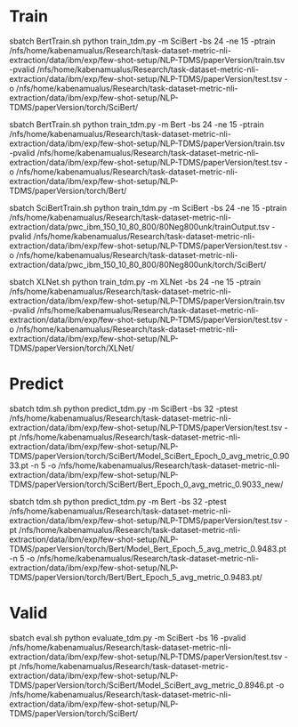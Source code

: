 # Train
sbatch BertTrain.sh python train_tdm.py -m SciBert -bs 24 -ne 15 -ptrain /nfs/home/kabenamualus/Research/task-dataset-metric-nli-extraction/data/ibm/exp/few-shot-setup/NLP-TDMS/paperVersion/train.tsv -pvalid /nfs/home/kabenamualus/Research/task-dataset-metric-nli-extraction/data/ibm/exp/few-shot-setup/NLP-TDMS/paperVersion/test.tsv -o /nfs/home/kabenamualus/Research/task-dataset-metric-nli-extraction/data/ibm/exp/few-shot-setup/NLP-TDMS/paperVersion/torch/SciBert/

sbatch BertTrain.sh python train_tdm.py -m Bert -bs 24 -ne 15 -ptrain /nfs/home/kabenamualus/Research/task-dataset-metric-nli-extraction/data/ibm/exp/few-shot-setup/NLP-TDMS/paperVersion/train.tsv -pvalid /nfs/home/kabenamualus/Research/task-dataset-metric-nli-extraction/data/ibm/exp/few-shot-setup/NLP-TDMS/paperVersion/test.tsv -o /nfs/home/kabenamualus/Research/task-dataset-metric-nli-extraction/data/ibm/exp/few-shot-setup/NLP-TDMS/paperVersion/torch/Bert/

sbatch SciBertTrain.sh python train_tdm.py -m SciBert -bs 24 -ne 15 -ptrain /nfs/home/kabenamualus/Research/task-dataset-metric-nli-extraction/data/pwc_ibm_150_10_80_800/80Neg800unk/trainOutput.tsv -pvalid /nfs/home/kabenamualus/Research/task-dataset-metric-nli-extraction/data/ibm/exp/few-shot-setup/NLP-TDMS/paperVersion/test.tsv -o /nfs/home/kabenamualus/Research/task-dataset-metric-nli-extraction/data/pwc_ibm_150_10_80_800/80Neg800unk/torch/SciBert/

sbatch XLNet.sh python train_tdm.py -m XLNet -bs 24 -ne 15 -ptrain /nfs/home/kabenamualus/Research/task-dataset-metric-nli-extraction/data/ibm/exp/few-shot-setup/NLP-TDMS/paperVersion/train.tsv -pvalid /nfs/home/kabenamualus/Research/task-dataset-metric-nli-extraction/data/ibm/exp/few-shot-setup/NLP-TDMS/paperVersion/test.tsv -o /nfs/home/kabenamualus/Research/task-dataset-metric-nli-extraction/data/ibm/exp/few-shot-setup/NLP-TDMS/paperVersion/torch/XLNet/

# Predict
sbatch tdm.sh python predict_tdm.py -m SciBert -bs 32 -ptest /nfs/home/kabenamualus/Research/task-dataset-metric-nli-extraction/data/ibm/exp/few-shot-setup/NLP-TDMS/paperVersion/test.tsv -pt /nfs/home/kabenamualus/Research/task-dataset-metric-nli-extraction/data/ibm/exp/few-shot-setup/NLP-TDMS/paperVersion/torch/SciBert/Model_SciBert_Epoch_0_avg_metric_0.9033.pt -n 5 -o /nfs/home/kabenamualus/Research/task-dataset-metric-nli-extraction/data/ibm/exp/few-shot-setup/NLP-TDMS/paperVersion/torch/SciBert/Bert_Epoch_0_avg_metric_0.9033_new/

sbatch tdm.sh python predict_tdm.py -m Bert -bs 32 -ptest /nfs/home/kabenamualus/Research/task-dataset-metric-nli-extraction/data/ibm/exp/few-shot-setup/NLP-TDMS/paperVersion/test.tsv -pt /nfs/home/kabenamualus/Research/task-dataset-metric-nli-extraction/data/ibm/exp/few-shot-setup/NLP-TDMS/paperVersion/torch/Bert/Model_Bert_Epoch_5_avg_metric_0.9483.pt -n 5 -o /nfs/home/kabenamualus/Research/task-dataset-metric-nli-extraction/data/ibm/exp/few-shot-setup/NLP-TDMS/paperVersion/torch/Bert/Bert_Epoch_5_avg_metric_0.9483.pt/
# Valid 
sbatch eval.sh python evaluate_tdm.py -m SciBert -bs 16 -pvalid /nfs/home/kabenamualus/Research/task-dataset-metric-nli-extraction/data/ibm/exp/few-shot-setup/NLP-TDMS/paperVersion/test.tsv -pt /nfs/home/kabenamualus/Research/task-dataset-metric-extraction/data/ibm/exp/few-shot-setup/NLP-TDMS/paperVersion/torch/SciBert/Model_SciBert_avg_metric_0.8946.pt -o /nfs/home/kabenamualus/Research/task-dataset-metric-nli-extraction/data/ibm/exp/few-shot-setup/NLP-TDMS/paperVersion/torch/SciBert/


